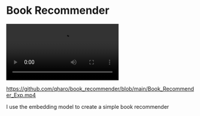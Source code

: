 # Book Recommender


<video src="https://github.com/qharo/book_recommender/blob/main/Book_Recommender_Exp.mp4" controls="controls" style="max-width: 730px;">
</video>

https://github.com/qharo/book_recommender/blob/main/Book_Recommender_Exp.mp4

I use the embedding model to create a simple book recommender

